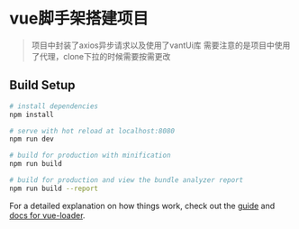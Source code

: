 # vue脚手架搭建项目

> 项目中封装了axios异步请求以及使用了vantUi库
需要注意的是项目中使用了代理，clone下拉的时候需要按需更改

## Build Setup

``` bash
# install dependencies
npm install

# serve with hot reload at localhost:8080
npm run dev

# build for production with minification
npm run build

# build for production and view the bundle analyzer report
npm run build --report
```

For a detailed explanation on how things work, check out the [guide](http://vuejs-templates.github.io/webpack/) and [docs for vue-loader](http://vuejs.github.io/vue-loader).
